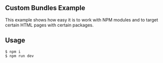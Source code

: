 ## Custom Bundles Example

This example shows how easy it is to work with NPM modules and to target certain HTML pages with certain packages.

## Usage

```
$ npm i
$ npm run dev
```